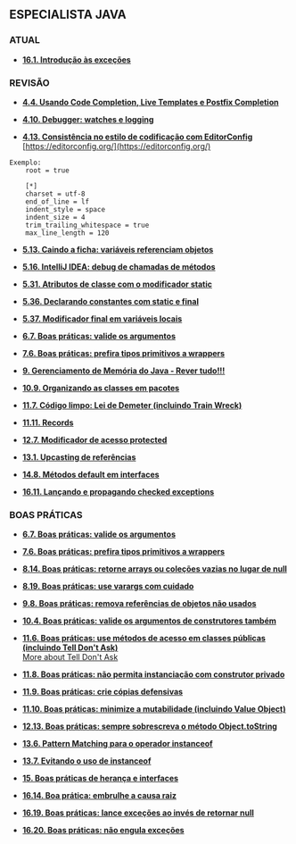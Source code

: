 ## ESPECIALISTA JAVA

### ATUAL

- [**16.1. Introdução às exceções**](https://app.algaworks.com/aulas/4545/criando-a-primeira-interface)

### REVISÃO

- [**4.4. Usando Code Completion, Live Templates e Postfix Completion**](https://app.algaworks.com/aulas/4336/usando-code-completion-live-templates-e-postfix-completion)


- [**4.10. Debugger: watches e logging**](https://app.algaworks.com/aulas/4342/debugger-watches-e-logging)


- [**4.13. Consistência no estilo de codificação com EditorConfig**](https://app.algaworks.com/aulas/4345/consistencia-no-estilo-de-codificacao-com-editorconfig)
[https://editorconfig.org/](https://editorconfig.org/)

```plaintext
Exemplo:
    root = true

    [*]
    charset = utf-8
    end_of_line = lf
    indent_style = space
    indent_size = 4
    trim_trailing_whitespace = true
    max_line_length = 120
```

- [**5.13. Caindo a ficha: variáveis referenciam objetos**](https://app.algaworks.com/aulas/4359/caindo-a-ficha-variaveis-referenciam-objetos)


- [**5.16. IntelliJ IDEA: debug de chamadas de métodos**](https://app.algaworks.com/aulas/4362/intellij-idea-debug-de-chamadas-de-metodos)


- [**5.31. Atributos de classe com o modificador static**](https://app.algaworks.com/aulas/4377/atributos-de-classe-com-o-modificador-static)


- [**5.36. Declarando constantes com static e final**](https://app.algaworks.com/aulas/4382/declarando-constantes-com-static-e-final)


- [**5.37. Modificador final em variáveis locais**](https://app.algaworks.com/aulas/4383/modificador-final-em-variaveis-locais)


- [**6.7. Boas práticas: valide os argumentos**](https://app.algaworks.com/aulas/4431/boas-praticas-valide-os-argumentos)


- [**7.6. Boas práticas: prefira tipos primitivos a wrappers**](https://app.algaworks.com/aulas/4437/boas-praticas-prefira-tipos-primitivos-a-wrappers)


- [**9. Gerenciamento de Memória do Java - Rever tudo!!!**](https://app.algaworks.com/aulas/4479/estrutura-da-memoria-da-jvm)


- [**10.9. Organizando as classes em pacotes**](https://app.algaworks.com/aulas/4495/organizando-as-classes-em-pacotes)


- [**11.7. Código limpo: Lei de Demeter (incluindo Train Wreck)**](https://app.algaworks.com/aulas/4510/codigo-limpo-lei-de-demeter-incluindo-train-wreck)


- [**11.11. Records**](https://app.algaworks.com/aulas/4514/records)


- [**12.7. Modificador de acesso protected**](https://app.algaworks.com/aulas/4522/modificador-de-acesso-protected)


- [**13.1. Upcasting de referências**](https://app.algaworks.com/aulas/4533/upcasting-de-referencias)


- [**14.8. Métodos default em interfaces**](https://app.algaworks.com/aulas/4551/metodos-default-em-interfaces)


- [**16.11. Lançando e propagando checked exceptions**](https://app.algaworks.com/aulas/4653/lancando-e-propagando-checked-exceptions)


### BOAS PRÁTICAS

- [**6.7. Boas práticas: valide os argumentos**](https://app.algaworks.com/aulas/4431/boas-praticas-valide-os-argumentos)


- [**7.6. Boas práticas: prefira tipos primitivos a wrappers**](https://app.algaworks.com/aulas/4437/boas-praticas-prefira-tipos-primitivos-a-wrappers)


- [**8.14. Boas práticas: retorne arrays ou coleções vazias no lugar de null**](https://app.algaworks.com/aulas/4472/boas-praticas-retorne-arrays-ou-colecoes-vazias-no-lugar-de-null)


- [**8.19. Boas práticas: use varargs com cuidado**](https://app.algaworks.com/aulas/4477/boas-praticas-use-varargs-com-cuidado)


- [**9.8. Boas práticas: remova referências de objetos não usados**](https://app.algaworks.com/aulas/4486/boas-praticas-remova-referencias-de-objetos-nao-usados)


- [**10.4. Boas práticas: valide os argumentos de construtores também**](https://app.algaworks.com/aulas/4490/boas-praticas-valide-os-argumentos-de-construtores-tambem)


- [**11.6. Boas práticas: use métodos de acesso em classes públicas (incluindo Tell Don't Ask)**](https://app.algaworks.com/aulas/4509/boas-praticas-use-metodos-de-acesso-em-classes-publicas-incluindo-tell-dont-ask)  
  [More about Tell Don't Ask](https://martinfowler.com/bliki/TellDontAsk.html)


- [**11.8. Boas práticas: não permita instanciação com construtor privado**](https://app.algaworks.com/aulas/4511/boas-praticas-nao-permita-instanciacao-com-construtor-privado)


- [**11.9. Boas práticas: crie cópias defensivas**](https://app.algaworks.com/aulas/4512/boas-praticas-crie-copias-defensivas)


- [**11.10. Boas práticas: minimize a mutabilidade (incluindo Value Object)**](https://app.algaworks.com/aulas/4513/boas-praticas-minimize-a-mutabilidade-incluindo-value-object)


- [**12.13. Boas práticas: sempre sobrescreva o método Object.toString**](https://app.algaworks.com/aulas/4528/boas-praticas-sempre-sobrescreva-o-metodo-objecttostring)


- [**13.6. Pattern Matching para o operador instanceof**](https://app.algaworks.com/aulas/4538/pattern-matching-para-o-operador-instanceof)


- [**13.7. Evitando o uso de instanceof**](https://app.algaworks.com/aulas/4539/evitando-o-uso-de-instanceof)


- [**15. Boas práticas de herança e interfaces**](https://app.algaworks.com/aulas/4559/rigidez-do-codigo-com-heranca)


- [**16.14. Boa prática: embrulhe a causa raiz**](https://app.algaworks.com/aulas/4656/boa-pratica-embrulhe-a-causa-raiz)


- [**16.19. Boas práticas: lance exceções ao invés de retornar null**](https://app.algaworks.com/aulas/4661/boas-praticas-lance-excecoes-ao-inves-de-retornar-null)


- [**16.20. Boas práticas: não engula exceções**](https://app.algaworks.com/aulas/4662/boas-praticas-nao-engula-excecoes)



